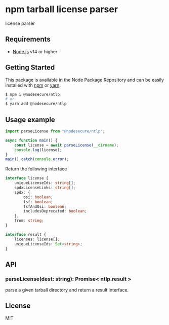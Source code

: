 # npm tarball license parser
license parser

## Requirements
- [Node.js](https://nodejs.org/en/) v14 or higher

## Getting Started

This package is available in the Node Package Repository and can be easily installed with [npm](https://docs.npmjs.com/getting-started/what-is-npm) or [yarn](https://yarnpkg.com).

```bash
$ npm i @nodesecure/ntlp
# or
$ yarn add @nodesecure/ntlp
```

## Usage example

```js
import parseLicense from "@nodesecure/ntlp";

async function main() {
    const license = await parseLicense(__dirname);
    console.log(license);
}
main().catch(console.error);
```

Return the following interface
```ts
interface license {
    uniqueLicenseIds: string[];
    spdxLicenseLinks: string[];
    spdx: {
        osi: boolean;
        fsf: boolean;
        fsfAndOsi: boolean;
        includesDeprecated: boolean;
    },
    from: string;
}

interface result {
    licenses: license[];
    uniqueLicenseIds: Set<string>;
}
```

## API

### parseLicense(dest: string): Promise< ntlp.result >
parse a given tarball directory and return a result interface.

## License
MIT
